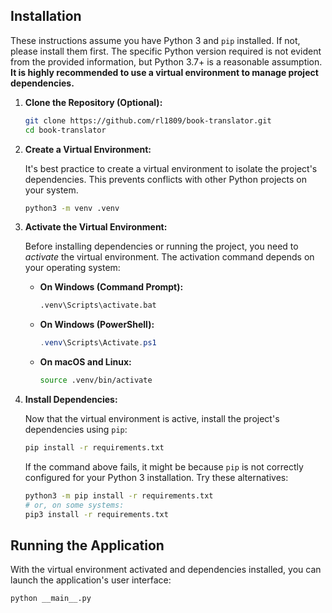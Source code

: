 ## Installation

These instructions assume you have Python 3 and `pip` installed.  If not, please install them first.  The specific Python version required is not evident from the provided information, but Python 3.7+ is a reasonable assumption.  **It is highly recommended to use a virtual environment to manage project dependencies.**

1.  **Clone the Repository (Optional):**

    ```bash
    git clone https://github.com/rl1809/book-translator.git
    cd book-translator
    ```

2.  **Create a Virtual Environment:**

    It's best practice to create a virtual environment to isolate the project's dependencies.  This prevents conflicts with other Python projects on your system.

    ```bash
    python3 -m venv .venv
    ```

3.  **Activate the Virtual Environment:**

    Before installing dependencies or running the project, you need to *activate* the virtual environment.  The activation command depends on your operating system:

    *   **On Windows (Command Prompt):**
        ```bash
        .venv\Scripts\activate.bat
        ```

    *   **On Windows (PowerShell):**
        ```powershell
        .venv\Scripts\Activate.ps1
        ```

    *   **On macOS and Linux:**
        ```bash
        source .venv/bin/activate
        ```

4.  **Install Dependencies:**

    Now that the virtual environment is active, install the project's dependencies using `pip`:

    ```bash
    pip install -r requirements.txt
    ```
     If the command above fails, it might be because `pip` is not correctly configured for your Python 3 installation.  Try these alternatives:

    ```bash
    python3 -m pip install -r requirements.txt
    # or, on some systems:
    pip3 install -r requirements.txt
    ```

## Running the Application

With the virtual environment activated and dependencies installed, you can launch the application's user interface:

```bash
python __main__.py
